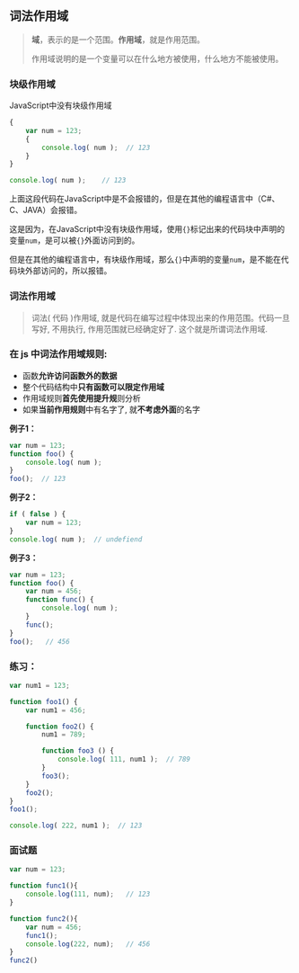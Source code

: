 ## 词法作用域

> **域**，表示的是一个范围。**作用域**，就是作用范围。
>
> 作用域说明的是一个变量可以在什么地方被使用，什么地方不能被使用。

### 块级作用域 

JavaScript中没有块级作用域

```javascript
{
    var num = 123;
    {
        console.log( num );  // 123
    }
} 

console.log( num );    // 123
```

上面这段代码在JavaScript中是不会报错的，但是在其他的编程语言中（C\#、C、JAVA）会报错。

这是因为，在JavaScript中没有块级作用域，使用`{}`标记出来的代码块中声明的变量`num`，是可以被`{}`外面访问到的。

但是在其他的编程语言中，有块级作用域，那么`{}`中声明的变量`num`，是不能在代码块外部访问的，所以报错。

### 词法作用域 

> 词法\( 代码 \)作用域, 就是代码在编写过程中体现出来的作用范围。代码一旦写好, 不用执行, 作用范围就已经确定好了. 这个就是所谓词法作用域.

### 在 js 中词法作用域规则:

* 函数**允许访问函数外的数据**
* 整个代码结构中**只有函数可以限定作用域**
* 作用域规则**首先使用提升规**则分析
* 如果**当前作用规则**中有名字了, 就**不考虑外面**的名字

**例子1：**

```javascript
var num = 123;
function foo() {
    console.log( num );
}
foo();  // 123
```

**例子2：**

```javascript
if ( false ) {
    var num = 123;
}
console.log( num );  // undefiend
```

**例子3：**

```javascript
var num = 123;
function foo() {
    var num = 456;
    function func() {
        console.log( num );
    }
    func();
}
foo();   // 456
```

### 练习：

```javascript
var num1 = 123;

function foo1() {
    var num1 = 456;

    function foo2() {
        num1 = 789;

        function foo3 () {
            console.log( 111, num1 );  // 789
        }
        foo3();
    }
    foo2();
}
foo1();

console.log( 222, num1 );  // 123
```

### 面试题

```javascript
var num = 123;

function func1(){
    console.log(111, num);   // 123
}

function func2(){
    var num = 456;
    func1();
    console.log(222, num);   // 456
}
func2()
```

